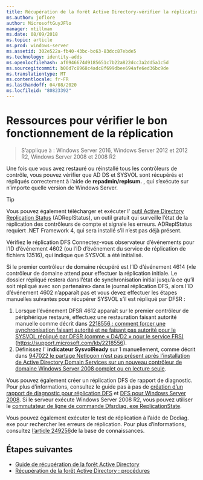 ```yaml
---
title: Récupération de la forêt Active Directory-vérifier la réplication
ms.author: joflore
author: MicrosoftGuyJFlo
manager: mtillman
ms.date: 08/09/2018
ms.topic: article
ms.prod: windows-server
ms.assetid: 302e522a-fb40-43bc-bc63-83dcc87ebde5
ms.technology: identity-adds
ms.openlocfilehash: af0946674d9185651c7b22a822dcc3a2dd5a1c5d
ms.sourcegitcommit: b00d7c8968c4adc8f699dbee694afe6ed36bc9de
ms.translationtype: MT
ms.contentlocale: fr-FR
ms.lasthandoff: 04/08/2020
ms.locfileid: "80823392"
---
```

# <a name="resources-to-verify-replication-is-working"></a>Ressources pour vérifier le bon fonctionnement de la réplication 

>S’applique à : Windows Server 2016, Windows Server 2012 et 2012 R2, Windows Server 2008 et 2008 R2

Une fois que vous avez restauré ou réinstallé tous les contrôleurs de contrôle, vous pouvez vérifier que AD DS et SYSVOL sont récupérés et répliqués correctement à l’aide de **repadmin/replsum.** , qui s’exécute sur n’importe quelle version de Windows Server.  
  
> [!TIP]
> Vous pouvez également télécharger et exécuter l' [outil Active Directory Replication Status](https://www.microsoft.com/download/details.aspx?id=30005) (ADReplStatus), un outil gratuit qui surveille l’état de la réplication des contrôleurs de compte et signale les erreurs. ADReplStatus requiert .NET Framework 4, qui sera installé s’il n’est pas déjà présent.  

Vérifiez le réplication DFS Connectez-vous observateur d’événements pour l’ID d’événement 4602 (ou l’ID d’événement du service de réplication de fichiers 13516), qui indique que SYSVOL a été initialisé.  

Si le premier contrôleur de domaine récupéré est l’ID d’événement 4614 («le contrôleur de domaine attend pour effectuer la réplication initiale. Le dossier répliqué restera dans l’état de synchronisation initial jusqu’à ce qu’il soit répliqué avec son partenaire» dans le journal réplication DFS, alors l’ID d’événement 4602 n’apparaît pas et vous devez effectuer les étapes manuelles suivantes pour récupérer SYSVOL s’il est répliqué par DFSR :  

1. Lorsque l’événement DFSR 4612 apparaît sur le premier contrôleur de périphérique restauré, effectuez une restauration faisant autorité manuelle comme décrit dans [2218556 : comment forcer une synchronisation faisant autorité et ne faisant pas autorité pour le SYSVOL répliqué par DFSR (comme « D4/D2 » pour le service FRS)](https://support.microsoft.com/kb/2218556) (https://support.microsoft.com/kb/2218556).  
2. Définissez l' **indicateur SysvolReady** sur 1 manuellement, comme décrit dans [947022 le partage Netlogon n’est pas présent après l’installation de Active Directory Domain Services sur un nouveau contrôleur de domaine Windows Server 2008 complet ou en lecture seule](https://support.microsoft.com/kb/947022).  

Vous pouvez également créer un réplication DFS de rapport de diagnostic. Pour plus d’informations, consultez le guide pas à pas de [création d’un rapport de diagnostic pour réplication DFS](https://technet.microsoft.com/library/cc754227.aspx) et [DFS pour Windows Server 2008](https://technet.microsoft.com/library/cc732863\(WS.10\).aspx). Si le serveur exécute Windows Server 2008 R2, vous pouvez utiliser le [commutateur de ligne de commande Dfsrdiag. exe ReplicationState](https://blogs.technet.com/b/filecab/archive/2009/05/28/dfsrdiag-exe-replicationstate-what-s-dfsr-up-to.aspx).  

Vous pouvez également exécuter le test de réplication à l’aide de Dcdiag. exe pour rechercher les erreurs de réplication. Pour plus d’informations, consultez [l’article 249256](https://support.microsoft.com/kb/249256)de la base de connaissances.

## <a name="next-steps"></a>Étapes suivantes

- [Guide de récupération de la forêt Active Directory](AD-Forest-Recovery-Guide.md)
- [Récupération de la forêt Active Directory : procédures](AD-Forest-Recovery-Procedures.md)
